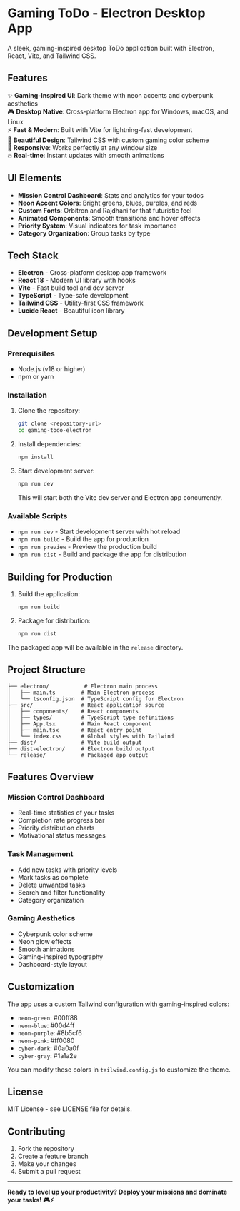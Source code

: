 # Gaming ToDo - Electron Desktop App

A sleek, gaming-inspired desktop ToDo application built with Electron, React, Vite, and Tailwind CSS.

## Features

✨ **Gaming-Inspired UI**: Dark theme with neon accents and cyberpunk aesthetics  
🎮 **Desktop Native**: Cross-platform Electron app for Windows, macOS, and Linux  
⚡ **Fast & Modern**: Built with Vite for lightning-fast development  
🎨 **Beautiful Design**: Tailwind CSS with custom gaming color scheme  
📱 **Responsive**: Works perfectly at any window size  
🔥 **Real-time**: Instant updates with smooth animations  

## UI Elements

- **Mission Control Dashboard**: Stats and analytics for your todos
- **Neon Accent Colors**: Bright greens, blues, purples, and reds
- **Custom Fonts**: Orbitron and Rajdhani for that futuristic feel
- **Animated Components**: Smooth transitions and hover effects
- **Priority System**: Visual indicators for task importance
- **Category Organization**: Group tasks by type

## Tech Stack

- **Electron** - Cross-platform desktop app framework
- **React 18** - Modern UI library with hooks
- **Vite** - Fast build tool and dev server
- **TypeScript** - Type-safe development
- **Tailwind CSS** - Utility-first CSS framework
- **Lucide React** - Beautiful icon library

## Development Setup

### Prerequisites
- Node.js (v18 or higher)
- npm or yarn

### Installation

1. Clone the repository:
   ```bash
   git clone <repository-url>
   cd gaming-todo-electron
   ```

2. Install dependencies:
   ```bash
   npm install
   ```

3. Start development server:
   ```bash
   npm run dev
   ```

   This will start both the Vite dev server and Electron app concurrently.

### Available Scripts

- `npm run dev` - Start development server with hot reload
- `npm run build` - Build the app for production
- `npm run preview` - Preview the production build
- `npm run dist` - Build and package the app for distribution

## Building for Production

1. Build the application:
   ```bash
   npm run build
   ```

2. Package for distribution:
   ```bash
   npm run dist
   ```

The packaged app will be available in the `release` directory.

## Project Structure

```
├── electron/           # Electron main process
│   ├── main.ts        # Main Electron process
│   └── tsconfig.json  # TypeScript config for Electron
├── src/               # React application source
│   ├── components/    # React components
│   ├── types/         # TypeScript type definitions
│   ├── App.tsx        # Main React component
│   ├── main.tsx       # React entry point
│   └── index.css      # Global styles with Tailwind
├── dist/              # Vite build output
├── dist-electron/     # Electron build output
└── release/           # Packaged app output
```

## Features Overview

### Mission Control Dashboard
- Real-time statistics of your tasks
- Completion rate progress bar
- Priority distribution charts
- Motivational status messages

### Task Management
- Add new tasks with priority levels
- Mark tasks as complete
- Delete unwanted tasks
- Search and filter functionality
- Category organization

### Gaming Aesthetics
- Cyberpunk color scheme
- Neon glow effects
- Smooth animations
- Gaming-inspired typography
- Dashboard-style layout

## Customization

The app uses a custom Tailwind configuration with gaming-inspired colors:

- `neon-green`: #00ff88
- `neon-blue`: #00d4ff  
- `neon-purple`: #8b5cf6
- `neon-pink`: #ff0080
- `cyber-dark`: #0a0a0f
- `cyber-gray`: #1a1a2e

You can modify these colors in `tailwind.config.js` to customize the theme.

## License

MIT License - see LICENSE file for details.

## Contributing

1. Fork the repository
2. Create a feature branch
3. Make your changes
4. Submit a pull request

---

**Ready to level up your productivity? Deploy your missions and dominate your tasks! 🎮⚡**
